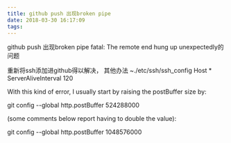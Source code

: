```yaml
---
title: github push 出现broken pipe 
date: 2018-03-30 16:17:09
tags:
---
```

github push 出现broken pipe 
fatal: The remote end hung up unexpectedly的问题

重新将ssh添加进github得以解决，
其他办法
~./etc/ssh/ssh_config
Host *  
ServerAliveInterval 120

With this kind of error, I usually start by raising the postBuffer size by:

git config --global http.postBuffer 524288000

(some comments below report having to double the value):

git config --global http.postBuffer 1048576000
